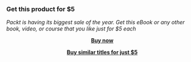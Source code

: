 
### Get this product for $5

<i>Packt is having its biggest sale of the year. Get this eBook or any other book, video, or course that you like just for $5 each</i>


<b><p align='center'>[Buy now](https://packt.link/9781803232379)</p></b>


<b><p align='center'>[Buy similar titles for just $5](https://subscription.packtpub.com/search)</p></b>



